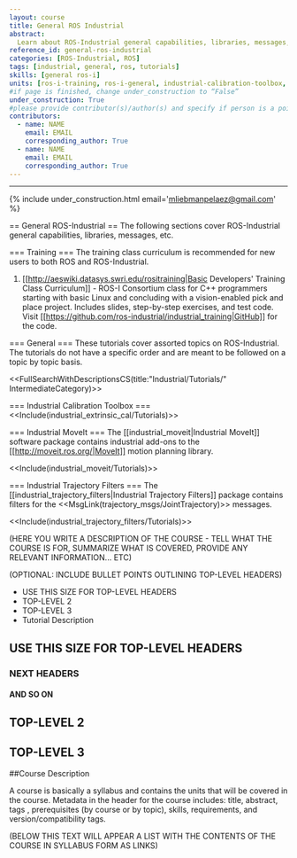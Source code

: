 ```yaml
---
layout: course
title: General ROS Industrial
abstract:
  Learn about ROS-Industrial general capabilities, libraries, messages, etc
reference_id: general-ros-industrial
categories: [ROS-Industrial, ROS]
tags: [industrial, general, ros, tutorials]
skills: [general ros-i]
units: [ros-i-training, ros-i-general, industrial-calibration-toolbox, industrial-moveit, industrial-trajectory-filters]
#if page is finished, change under_construction to “False”
under_construction: True
#please provide contributor(s)/author(s) and specify if person is a point of contact (default is "True")
contributors:
  - name: NAME
    email: EMAIL
    corresponding_author: True
  - name: NAME
    email: EMAIL
    corresponding_author: True
---
```


----


{% include under_construction.html email='mliebmanpelaez@gmail.com' %}

== General ROS-Industrial ==
The following sections cover ROS-Industrial general capabilities, libraries, messages, etc.

=== Training ===
The training class curriculum is recommended for new users to both ROS and ROS-Industrial.

 1. [[http://aeswiki.datasys.swri.edu/rositraining|Basic Developers' Training Class Curriculum]] - ROS-I Consortium class for C++ programmers starting with basic Linux and concluding with a vision-enabled pick and place project. Includes slides, step-by-step exercises, and test code. Visit [[https://github.com/ros-industrial/industrial_training|GitHub]] for the code.

=== General ===
These tutorials cover assorted topics on ROS-Industrial.  The tutorials do not have a specific order and are meant to be followed on a topic by topic basis.

<<FullSearchWithDescriptionsCS(title:"Industrial/Tutorials/" IntermediateCategory)>>

=== Industrial Calibration Toolbox ===
<<Include(industrial_extrinsic_cal/Tutorials)>>

=== Industrial MoveIt ===
The [[industrial_moveit|Industrial MoveIt]] software package contains industrial add-ons to the [[http://moveit.ros.org/|MoveIt]] motion planning library.

<<Include(industrial_moveit/Tutorials)>>

=== Industrial Trajectory Filters ===
The [[industrial_trajectory_filters|Industrial Trajectory Filters]] package contains filters for the <<MsgLink(trajectory_msgs/JointTrajectory)>> messages.

<<Include(industrial_trajectory_filters/Tutorials)>>

(HERE YOU WRITE A DESCRIPTION OF THE COURSE - TELL WHAT THE COURSE IS FOR, SUMMARIZE WHAT IS COVERED, PROVIDE ANY RELEVANT INFORMATION... ETC)

(OPTIONAL: INCLUDE BULLET POINTS OUTLINING TOP-LEVEL HEADERS)

* USE THIS SIZE FOR TOP-LEVEL HEADERS
* TOP-LEVEL 2
* TOP-LEVEL 3
* Tutorial Description

## USE THIS SIZE FOR TOP-LEVEL HEADERS

### NEXT HEADERS

#### AND SO ON

## TOP-LEVEL 2

## TOP-LEVEL 3

##Course Description

A course is basically a syllabus and contains the units that will be covered in the course.  Metadata in the header for the course includes: title, abstract, tags , prerequisites (by course or by topic), skills, requirements, and version/compatibility tags.

(BELOW THIS TEXT WILL APPEAR A LIST WITH THE CONTENTS OF THE COURSE IN SYLLABUS FORM AS LINKS)
